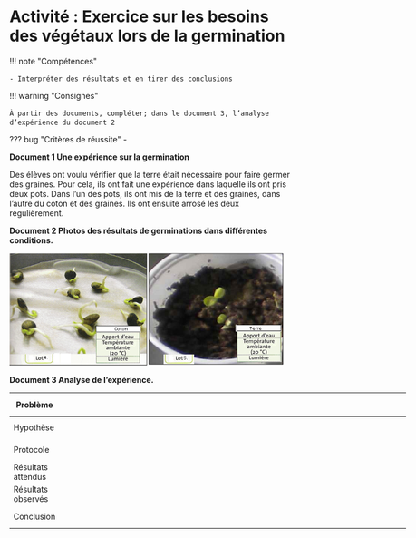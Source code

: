 # Activité : Exercice sur les besoins des végétaux lors de la germination

!!! note "Compétences"

    - Interpréter des résultats et en tirer des conclusions

!!! warning "Consignes"

    À partir des documents, compléter; dans le document 3, l’analyse d’expérience du document 2
        
??? bug "Critères de réussite"
    - 

**Document 1 Une expérience sur la germination**

Des élèves ont voulu vérifier que la terre était nécessaire pour faire germer des graines. Pour cela, ils ont fait une expérience dans laquelle ils ont pris deux pots. Dans l’un des pots, ils ont mis de la terre et des graines, dans l’autre du coton et des graines. Ils ont ensuite arrosé les deux régulièrement.

**Document 2 Photos des résultats de germinations dans différentes conditions.**

![](Pictures/photoExpGerminationeExo.png)

**Document 3 Analyse de l’expérience.**

<table style="width:700px;">
    <colgroup>
       <col span="1" style="width: 10%;">
       <col span="1" style="width: 45%;">
       <col span="1" style="width: 45%;">
    </colgroup>
<thead>
  <tr>
    <th> 			Problème 		</th>
    <th colspan="2" > 			<br>&nbsp;&nbsp;			 		 </th>
  </tr>
</thead>
<tbody>
  <tr>
    <td> 			Hypothèse 		</td>
    <td colspan="2"> 			<br>&nbsp;&nbsp;			 		 </td>
  </tr>
  <tr>
    <td> 			Protocole 		</td>
    <td> 			<br>&nbsp;&nbsp;			 		</td>
    <td> 			<br>&nbsp;&nbsp;			 		</td>
  </tr>
  <tr>
    <td> 			Résultats 			attendus 		</td>
    <td> 			<br>&nbsp;&nbsp;			 		</td>
    <td> 			<br>&nbsp;&nbsp;			 		</td>
  </tr>
  <tr>
    <td> 			Résultats 			observés 		</td>
    <td> 			<br>&nbsp;&nbsp;			 		</td>
    <td> 			<br>&nbsp;&nbsp;			 		</td>
  </tr>
  <tr>
    <td> 			Conclusion 		</td>
    <td colspan="2"> 			<br>&nbsp;&nbsp;			 		 </td>
  </tr>
</tbody>
</table>
